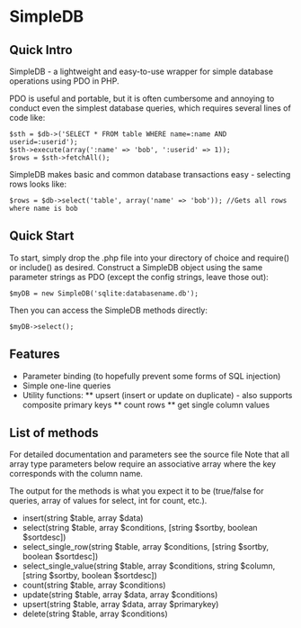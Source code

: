 SimpleDB
========

Quick Intro
-----------

SimpleDB - a lightweight and easy-to-use wrapper for simple database operations using PDO in PHP.

PDO is useful and portable, but it is often cumbersome and annoying to conduct
even the simplest database queries, which requires several lines of code like:

    $sth = $db->('SELECT * FROM table WHERE name=:name AND userid=:userid');
    $sth->execute(array(':name' => 'bob', ':userid' => 1));
    $rows = $sth->fetchAll();

SimpleDB makes basic and common database transactions easy - selecting rows looks like:

    $rows = $db->select('table', array('name' => 'bob')); //Gets all rows where name is bob

Quick Start
-----------

To start, simply drop the .php file into your directory of choice and
require() or include() as desired. Construct a SimpleDB object using the same
parameter strings as PDO (except the config strings, leave those out):

    $myDB = new SimpleDB('sqlite:databasename.db');

Then you can access the SimpleDB methods directly:

    $myDB->select();

Features
--------
* Parameter binding (to hopefully prevent some forms of SQL injection)
* Simple one-line queries
* Utility functions:
** upsert (insert or update on duplicate) - also supports composite primary keys
** count rows
** get single column values

List of methods
-----------------

For detailed documentation and parameters see the source file 
Note that all array type parameters below require an associative array where
the key corresponds with the column name.

The output for the methods is  what you expect it to be (true/false for queries,
array of values for select, int for count, etc.).

* insert(string $table, array $data)
* select(string $table, array $conditions, [string $sortby, boolean $sortdesc])
* select_single_row(string $table, array $conditions, [string $sortby, boolean $sortdesc])
* select_single_value(string $table, array $conditions, string $column, [string $sortby, boolean $sortdesc])
* count(string $table, array $conditions)
* update(string $table, array $data, array $conditions)
* upsert(string $table, array $data, array $primarykey)
* delete(string $table, array $conditions)





